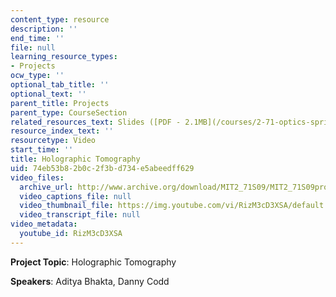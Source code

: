 ```yaml
---
content_type: resource
description: ''
end_time: ''
file: null
learning_resource_types:
- Projects
ocw_type: ''
optional_tab_title: ''
optional_text: ''
parent_title: Projects
parent_type: CourseSection
related_resources_text: Slides ([PDF - 2.1MB](/courses/2-71-optics-spring-2009/resources/mit2_71s09_sw07))
resource_index_text: ''
resourcetype: Video
start_time: ''
title: Holographic Tomography
uid: 74eb53b8-2b0c-2f3b-d734-e5abeedff629
video_files:
  archive_url: http://www.archive.org/download/MIT2_71S09/MIT2_71S09proj7_300k.mp4
  video_captions_file: null
  video_thumbnail_file: https://img.youtube.com/vi/RizM3cD3XSA/default.jpg
  video_transcript_file: null
video_metadata:
  youtube_id: RizM3cD3XSA
---
```


**Project Topic**: Holographic Tomography

**Speakers**: Aditya Bhakta, Danny Codd



